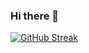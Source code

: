 ### Hi there 👋

<!--
**PointyBytes/PointyBytes** is a ✨ _special_ ✨ repository because its `README.md` (this file) appears on your GitHub profile.

Here are some ideas to get you started:

- 🔭 I’m currently working on ...
- 🌱 I’m currently learning ...
- 👯 I’m looking to collaborate on ...
- 🤔 I’m looking for help with ...
- 💬 Ask me about ...
- 📫 How to reach me: ...
- 😄 Pronouns: ...
- ⚡ Fun fact: ...
-->
[![GitHub Streak](https://streak-stats.demolab.com?user=PointyBytes&theme=dark&hide_border=true&date_format=j%20M%5B%20Y%5D&hide_total_contributions=true&hide_longest_streak=true)](https://git.io/streak-stats)
